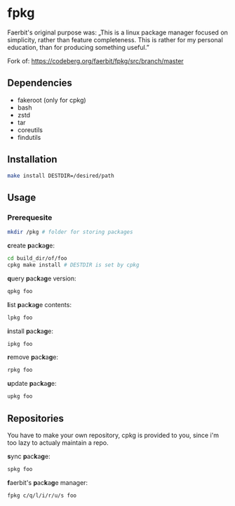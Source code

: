 # fpkg

Faerbit's original purpose was:
„This is a linux package manager focused on simplicity, rather than feature
completeness. This is rather for my personal education, than for producing
something useful.”

Fork of: https://codeberg.org/faerbit/fpkg/src/branch/master

## Dependencies
 * fakeroot (only for cpkg)
 * bash
 * zstd
 * tar
 * coreutils
 * findutils

## Installation
``` bash
make install DESTDIR=/desired/path
```

## Usage
### Prerequesite
``` bash
mkdir /pkg # folder for storing packages
```

**c**reate **p**ac**k**a**g**e:
```bash
cd build_dir/of/foo
cpkg make install # DESTDIR is set by cpkg
```

**q**uery **p**ac**k**a**g**e version:
``` bash
qpkg foo
```

**l**ist **p**ac**k**a**g**e contents:
``` bash
lpkg foo
```

**i**nstall **p**ac**k**a**g**e:
``` bash
ipkg foo
```

**r**emove **p**ac**k**a**g**e:
``` bash
rpkg foo
```

**u**pdate **p**ac**k**a**g**e:
``` bash
upkg foo 
```

## Repositories
You have to make your own repository, cpkg is provided to you, since i'm too lazy to actualy maintain a repo.

**s**ync **p**ac**k**a**g**e:
``` bash
spkg foo
```

**f**aerbit's **p**ac**k**a**g**e manager:
``` bash
fpkg c/q/l/i/r/u/s foo 
```
###
